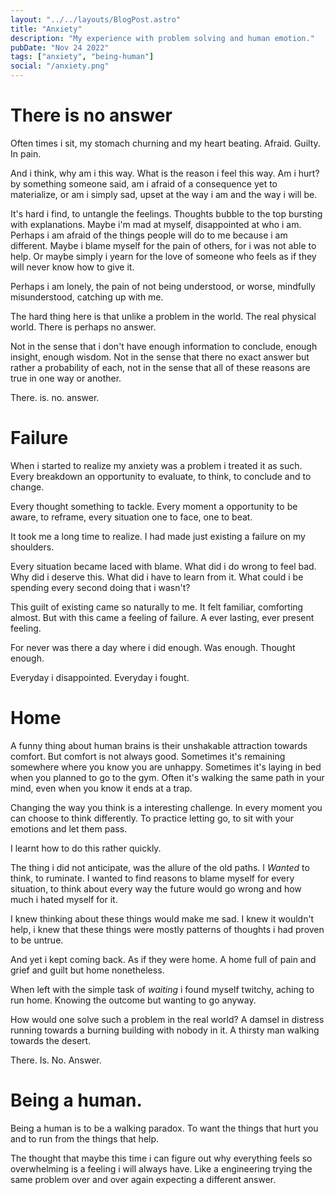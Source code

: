 ```yaml
---
layout: "../../layouts/BlogPost.astro"
title: "Anxiety"
description: "My experience with problem solving and human emotion."
pubDate: "Nov 24 2022"
tags: ["anxiety", "being-human"]
social: "/anxiety.png"
---
```


# There is no answer

Often times i sit, my stomach churning and my heart beating.
Afraid.
Guilty.
In pain.

And i think, why am i this way. What is the reason i feel this way. Am i hurt?
by something someone said, am i afraid of a consequence yet to materialize,
or am i simply sad, upset at the way i am and the way i will be.

It's hard i find, to untangle the feelings. Thoughts bubble to the top bursting
with explanations. Maybe i'm mad at myself, disappointed at who i am. Perhaps
i am afraid of the things people will do to me because i am different. Maybe i
blame myself for the pain of others, for i was not able to help. Or maybe simply
i yearn for the love of someone who feels as if they will never know how to give
it.

Perhaps i am lonely, the pain of not being understood, or worse,
mindfully misunderstood, catching up with me.

The hard thing here is that unlike a problem in the world. The real physical
world. There is perhaps no answer.

Not in the sense that i don't have enough information to conclude, enough
insight, enough wisdom. Not in the sense that there no exact answer but rather
a probability of each, not in the sense that all of these reasons are true in
one way or another.

There. is. no. answer.

# Failure

When i started to realize my anxiety was a problem i treated it as such. Every
breakdown an opportunity to evaluate, to think, to conclude and to change.

Every thought something to tackle. Every moment a opportunity to be aware, to
reframe, every situation one to face, one to beat.

It took me a long time to realize. I had made just existing a failure on my
shoulders.

Every situation became laced with blame. What did i do wrong to feel bad. Why
did i deserve this. What did i have to learn from it. What could i be spending
every second doing that i wasn't?

This guilt of existing came so naturally to me. It felt familiar, comforting
almost. But with this came a feeling of failure. A ever lasting, ever present
feeling.

For never was there a day where i did enough. Was enough. Thought enough.

Everyday i disappointed. Everyday i fought.

# Home

A funny thing about human brains is their unshakable attraction towards comfort.
But comfort is not always good. Sometimes it's remaining somewhere where you
know you are unhappy. Sometimes it's laying in bed when you planned to go to the
gym. Often it's walking the same path in your mind, even when you know it ends
at a trap.

Changing the way you think is a interesting challenge. In every moment you can
choose to think differently. To practice letting go, to sit with your emotions
and let them pass.

I learnt how to do this rather quickly.

The thing i did not anticipate, was the allure of the old paths.
I _Wanted_ to think, to ruminate. I wanted to find reasons to blame myself for
every situation, to think about every way the future would go wrong and how much
i hated myself for it.

I knew thinking about these things would make me sad. I knew it wouldn't help,
i knew that these things were mostly patterns of thoughts i had proven to be
untrue.

And yet i kept coming back. As if they were home. A home full of pain and
grief and guilt but home nonetheless.

When left with the simple task of _waiting_ i found myself twitchy, aching
to run home. Knowing the outcome but wanting to go anyway.

How would one solve such a problem in the real world? A damsel in distress
running towards a burning building with nobody in it. A thirsty man walking
towards the desert.

There. Is. No. Answer.

# Being a human.

Being a human is to be a walking paradox. To want the things that hurt you and
to run from the things that help.

The thought that maybe this time i can figure out why everything feels so
overwhelming is a feeling i will always have. Like a engineering trying the
same problem over and over again expecting a different answer.
